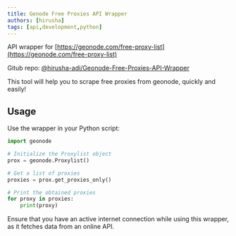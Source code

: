 ```yaml
---
title: Genode Free Proxies API Wrapper
authors: [hirusha]
tags: [api,development,python]
---
```


API wrapper for [https://geonode.com/free-proxy-list](https://geonode.com/free-proxy-list)

Gitub repo: [@hirusha-adi/Geonode-Free-Proxies-API-Wrapper](https://github.com/hirusha-adi/Geonode-Free-Proxies-API-Wrapper)

This tool will help you to scrape free proxies from geonode, quickly and easily!

## Usage

Use the wrapper in your Python script:

```python
import geonode

# Initialize the Proxylist object
prox = geonode.Proxylist()

# Get a list of proxies
proxies = prox.get_proxies_only()

# Print the obtained proxies
for proxy in proxies:
    print(proxy)
```

Ensure that you have an active internet connection while using this wrapper, as it fetches data from an online API. 

